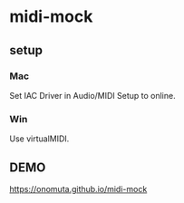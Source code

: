 # midi-mock

## setup
### Mac
Set IAC Driver in Audio/MIDI Setup to online.

### Win
Use virtualMIDI.

## DEMO
https://onomuta.github.io/midi-mock
